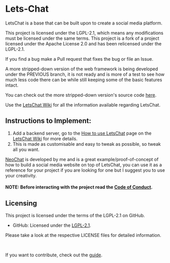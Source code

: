 # Lets-Chat
LetsChat is a base that can be built upon to create a social media platform.

This project is licensed under the LGPL-2.1, which means any modifications must be licensed under the same terms. This project is a fork of a project licensed under the Apache License 2.0 and has been relicensed under the LGPL-2.1.

If you find a bug make a Pull request that fixes the bug or file an Issue.

A more stripped-down version of the web framework is being developed under the PREVIOUS branch, it is not ready and is more of a test to see how much less code there can be while still keeping some of the basic features intact.

You can check out the more stripped-down version's source code <a href="https://github.com/BhargavEkbote/LetsChat/tree/PREVIOUS/LetsChatLITE/lite">here</a>.

Use the <a href="https://github.com/BhargavEkbote/LetsChat/wiki/">LetsChat Wiki</a> for all the information available regarding LetsChat.

## Instructions to Implement:

1. Add a backend server, go to the <a href="https://github.com/BhargavEkbote/LetsChat/wiki/How-to-use-LetsChat">How to use LetsChat</a> page on the <a href="https://github.com/BhargavEkbote/LetsChat/wiki">LetsChat Wiki</a> for more details.
2. This is made as customisable and easy to tweak as possible, so tweak all you want.

<a href="https://bhargavekbote.github.io/NeoChat/">NeoChat</a> is developed by me and is a great example/proof-of-concept of how to build a social media website on top of LetsChat, you can use it as a reference for your project if you are looking for one but I suggest you to use your creativity.

#### NOTE: Before interacting with the project read the <a href="CODE_OF_CONDUCT.md">Code of Conduct</a>.

## Licensing

This project is licensed under the terms of the LGPL-2.1 on GitHub.

- GitHub: Licensed under the [LGPL-2.1](LICENSE).


Please take a look at the respective LICENSE files for detailed information.

<br>

If you want to contribute, check out the <a href="CONTRIBUTING.md">guide</a>.
